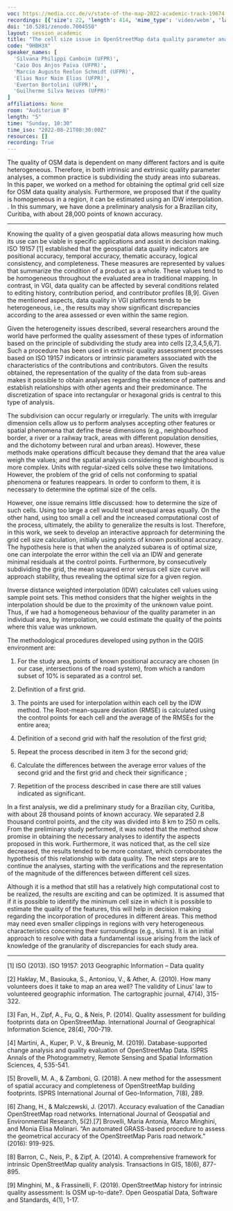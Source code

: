 ```yaml
---
voc: https://media.ccc.de/v/state-of-the-map-2022-academic-track-19674-the-cell-size-issue-in-openstreetmap-data-quality-parameter-analyses-an-interpolation-based-approach
recordings: [{'size': 22, 'length': 414, 'mime_type': 'video/webm', 'language': 'eng', 'filename': 'sotm2022-19674-eng-The_cell_size_issue_in_OpenStreetMap_data_quality_parameter_analyses_an_interpolation-based_approach_webm-hd.webm', 'state': 'new', 'folder': 'webm-hd', 'high_quality': True, 'width': 1920, 'height': 1080, 'updated_at': '2022-10-11T22:02:03.225+02:00', 'recording_url': 'https://cdn.media.ccc.de/events/sotm/2022/webm-hd/sotm2022-19674-eng-The_cell_size_issue_in_OpenStreetMap_data_quality_parameter_analyses_an_interpolation-based_approach_webm-hd.webm', 'url': 'https://api.media.ccc.de/public/recordings/62998', 'event_url': 'https://api.media.ccc.de/public/events/86998c4b-2f4f-5fb3-ba2e-4a20e6588852', 'conference_url': 'https://api.media.ccc.de/public/conferences/sotm2022'}, {'size': 11, 'length': 414, 'mime_type': 'video/webm', 'language': 'eng', 'filename': 'sotm2022-19674-eng-The_cell_size_issue_in_OpenStreetMap_data_quality_parameter_analyses_an_interpolation-based_approach_webm-sd.webm', 'state': 'new', 'folder': 'webm-sd', 'high_quality': False, 'width': 720, 'height': 576, 'updated_at': '2022-10-11T21:59:04.434+02:00', 'recording_url': 'https://cdn.media.ccc.de/events/sotm/2022/webm-sd/sotm2022-19674-eng-The_cell_size_issue_in_OpenStreetMap_data_quality_parameter_analyses_an_interpolation-based_approach_webm-sd.webm', 'url': 'https://api.media.ccc.de/public/recordings/62995', 'event_url': 'https://api.media.ccc.de/public/events/86998c4b-2f4f-5fb3-ba2e-4a20e6588852', 'conference_url': 'https://api.media.ccc.de/public/conferences/sotm2022'}, {'size': 6, 'length': 414, 'mime_type': 'audio/mpeg', 'language': 'eng', 'filename': 'sotm2022-19674-eng-The_cell_size_issue_in_OpenStreetMap_data_quality_parameter_analyses_an_interpolation-based_approach_mp3.mp3', 'state': 'new', 'folder': 'mp3', 'high_quality': False, 'width': 0, 'height': 0, 'updated_at': '2022-10-11T21:54:57.749+02:00', 'recording_url': 'https://cdn.media.ccc.de/events/sotm/2022/mp3/sotm2022-19674-eng-The_cell_size_issue_in_OpenStreetMap_data_quality_parameter_analyses_an_interpolation-based_approach_mp3.mp3', 'url': 'https://api.media.ccc.de/public/recordings/62991', 'event_url': 'https://api.media.ccc.de/public/events/86998c4b-2f4f-5fb3-ba2e-4a20e6588852', 'conference_url': 'https://api.media.ccc.de/public/conferences/sotm2022'}, {'size': 8, 'length': 414, 'mime_type': 'video/mp4', 'language': 'eng', 'filename': 'sotm2022-19674-eng-The_cell_size_issue_in_OpenStreetMap_data_quality_parameter_analyses_an_interpolation-based_approach_sd.mp4', 'state': 'new', 'folder': 'h264-sd', 'high_quality': False, 'width': 720, 'height': 576, 'updated_at': '2022-10-11T21:51:35.044+02:00', 'recording_url': 'https://cdn.media.ccc.de/events/sotm/2022/h264-sd/sotm2022-19674-eng-The_cell_size_issue_in_OpenStreetMap_data_quality_parameter_analyses_an_interpolation-based_approach_sd.mp4', 'url': 'https://api.media.ccc.de/public/recordings/62989', 'event_url': 'https://api.media.ccc.de/public/events/86998c4b-2f4f-5fb3-ba2e-4a20e6588852', 'conference_url': 'https://api.media.ccc.de/public/conferences/sotm2022'}, {'size': 12, 'length': 414, 'mime_type': 'video/mp4', 'language': 'eng', 'filename': 'sotm2022-19674-eng-The_cell_size_issue_in_OpenStreetMap_data_quality_parameter_analyses_an_interpolation-based_approach_hd.mp4', 'state': 'new', 'folder': 'h264-hd', 'high_quality': True, 'width': 1920, 'height': 1080, 'updated_at': '2022-10-11T21:50:00.917+02:00', 'recording_url': 'https://cdn.media.ccc.de/events/sotm/2022/h264-hd/sotm2022-19674-eng-The_cell_size_issue_in_OpenStreetMap_data_quality_parameter_analyses_an_interpolation-based_approach_hd.mp4', 'url': 'https://api.media.ccc.de/public/recordings/62987', 'event_url': 'https://api.media.ccc.de/public/events/86998c4b-2f4f-5fb3-ba2e-4a20e6588852', 'conference_url': 'https://api.media.ccc.de/public/conferences/sotm2022'}]
doi: "10.5281/zenodo.7004550"
layout: session_academic
title: "The cell size issue in OpenStreetMap data quality parameter analyses: an interpolation-based approach"
code: "9HBH3X"
speaker_names: [
  'Silvana Philippi Camboim (UFPR)',
  'Caio Dos Anjos Paiva (UFPR)',
  'Marcio Augusto Reolon Schmidt (UFPR)',
  'Elias Nasr Naim Elias (UFPR)',
  'Everton Bortolini (UFPR)',
  'Guilherme Silva Neivas (UFPR)'
]
affiliations: None
room: "Auditorium B"
length: "5"
time: "Sunday, 10:30"
time_iso: "2022-08-21T08:30:00Z"
resources: []
recording: True
---
```


The quality of OSM data is dependent on many different factors and is quite heterogeneous. Therefore, in both intrinsic and extrinsic quality parameter analyses, a common practice is subdividing the study areas into subareas. In this paper, we worked on a method for obtaining the optimal grid cell size for OSM data quality analysis. Furthermore, we proposed that if the quality is homogeneous in a region, it can be estimated using an IDW interpolation. . In this summary, we have done a preliminary analysis for a Brazilian city, Curitiba, with about 28,000 points of known accuracy.

<hr>

Knowing the quality of a given geospatial data allows measuring how much its use can be viable in specific applications and assist in decision making. ISO 19157 [1] established that the geospatial data quality indicators are positional accuracy, temporal accuracy, thematic accuracy, logical consistency, and completeness. These measures are represented by values that summarize the condition of a product as a whole. These values tend to be homogeneous throughout the evaluated area in traditional mapping. In contrast, in VGI, data quality can be affected by several conditions related to editing history, contribution period, and contributor profiles [8,9]. Given the mentioned aspects, data quality in VGI platforms tends to be heterogeneous, i.e., the results may show significant discrepancies according to the area assessed or even within the same region.

Given the heterogeneity issues described, several researchers around the world have performed the quality assessment of these types of information based on the principle of subdividing the study area into cells [2,3,4,5,6,7]. Such a procedure has been used in extrinsic quality assessment processes based on ISO 19157 indicators or intrinsic parameters associated with the characteristics of the contributions and contributors. Given the results obtained, the representation of the quality of the data from sub-areas makes it possible to obtain analyses regarding the existence of patterns and establish relationships with other agents and their predominance. The discretization of space into rectangular or hexagonal grids is central to this type of analysis.

The subdivision can occur regularly or irregularly. The units with irregular dimension cells allow us to perform analyses accepting other features or spatial phenomena that define these dimensions (e.g., neighbourhood border, a river or a railway track, areas with different population densities, and the dichotomy between rural and urban areas). However, these methods make operations difficult because they demand that the area value weigh the values; and the spatial analysis considering the neighbourhood is more complex. Units with regular-sized cells solve these two limitations. However, the problem of the grid of cells not conforming to spatial phenomena or features reappears. In order to conform to them, it is necessary to determine the optimal size of the cells.

However, one issue remains little discussed: how to determine the size of such cells. Using too large a cell would treat unequal areas equally. On the other hand, using too small a cell and the increased computational cost of the process, ultimately, the ability to generalize the results is lost. Therefore, in this work, we seek to develop an interactive approach for determining the grid cell size calculation, initially using points of known positional accuracy. The hypothesis here is that when the analyzed subarea is of optimal size, one can interpolate the error within the cell via an IDW and generate minimal residuals at the control points. Furthermore, by consecutively subdividing the grid, the mean squared error versus cell size curve will approach stability, thus revealing the optimal size for a given region.

Inverse distance weighted interpolation (IDW) calculates cell values using sample point sets. This method considers that the higher weights in the interpolation should be due to the proximity of the unknown value point. Thus, if we had a homogeneous behaviour of the quality parameter in an individual area, by interpolation, we could estimate the quality of the points where this value was unknown.

The methodological procedures developed using python in the QGIS environment are:

1. For the study area, points of known positional accuracy are chosen (in our case, intersections of the road system), from which a random subset of 10% is separated as a control set.

2. Definition of a first grid.

3. The points are used for interpolation within each cell by the IDW method. The Root-mean-square deviation (RMSE) is calculated using the control points for each cell and the average of the RMSEs for the entire area;

4. Definition of a second grid with half the resolution of the first grid;

5. Repeat the process described in item 3 for the second grid;

6. Calculate the differences between the average error values of the second grid and the first grid and check their significance ;

7. Repetition of the process described in case there are still values indicated as significant.

In a first analysis, we did a preliminary study for a Brazilian city, Curitiba, with about 28 thousand points of known accuracy. We separated 2.8 thousand control points, and the city was divided into 8 km to 250 m cells. From the preliminary study performed, it was noted that the method show promise in obtaining the necessary analyses to identify the aspects proposed in this work. Furthermore, it was noticed that, as the cell size decreased, the results tended to be more constant, which corroborates the hypothesis of this relationship with data quality. The next steps are to continue the analyses, starting with the verifications and the representation of the magnitude of the differences between different cell sizes.

Although it is a method that still has a relatively high computational cost to be realized, the results are exciting and can be optimized. It is assumed that if it is possible to identify the minimum cell size in which it is possible to estimate the quality of the features, this will help in decision making regarding the incorporation of procedures in different áreas. This method may need even smaller clippings in regions with very heterogeneous characteristics concerning their surroundings (e.g., slums). It is an initial approach to resolve with data a fundamental issue arising from the lack of knowledge of the granularity of discrepancies for each study area.

<hr>

[1] ISO (2013). ISO 19157: 2013 Geographic Information – Data quality

[2] Haklay, M., Basiouka, S., Antoniou, V., &amp; Ather, A. (2010). How many volunteers does it take to map an area well? The validity of Linus’ law to volunteered geographic information. The cartographic journal, 47(4), 315-322.

[3] Fan, H., Zipf, A., Fu, Q., &amp; Neis, P. (2014). Quality assessment for building footprints data on OpenStreetMap. International Journal of Geographical Information Science, 28(4), 700-719.

[4] Martini, A., Kuper, P. V., &amp; Breunig, M. (2019). Database-supported change analysis and quality evaluation of OpenStreetMap Data. ISPRS Annals of the Photogrammetry, Remote Sensing and Spatial Information Sciences, 4, 535-541.

[5] Brovelli, M. A., &amp; Zamboni, G. (2018). A new method for the assessment of spatial accuracy and completeness of OpenStreetMap building footprints. ISPRS International Journal of Geo-Information, 7(8), 289.

[6] Zhang, H., &amp; Malczewski, J. (2017). Accuracy evaluation of the Canadian OpenStreetMap road networks. International Journal of Geospatial and Environmental Research, 5(2).[7] Brovelli, Maria Antonia, Marco Minghini, and Monia Elisa Molinari. “An automated GRASS-based procedure to assess the geometrical accuracy of the OpenStreetMap Paris road network.” (2016): 919-925.

[8] Barron, C., Neis, P., &amp; Zipf, A. (2014). A comprehensive framework for intrinsic OpenStreetMap quality analysis. Transactions in GIS, 18(6), 877-895.

[9] Minghini, M., &amp; Frassinelli, F. (2019). OpenStreetMap history for intrinsic quality assessment: Is OSM up-to-date?. Open Geospatial Data, Software and Standards, 4(1), 1-17.

